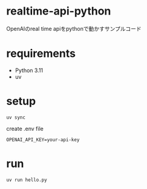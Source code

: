 # realtime-api-python

OpenAIのreal time apiをpythonで動かすサンプルコード

# requirements
* Python 3.11
* uv

# setup
```
uv sync
```

create .env file
```
OPENAI_API_KEY=your-api-key
```

# run
```
uv run hello.py
```
